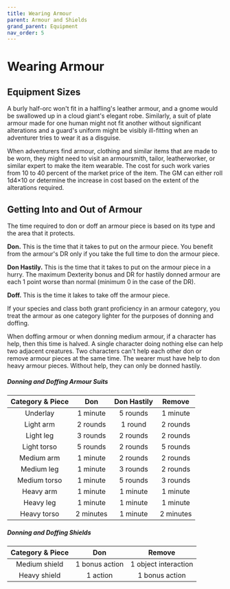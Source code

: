 ```yaml
---
title: Wearing Armour
parent: Armour and Shields
grand_parent: Equipment
nav_order: 5
---
```


# Wearing Armour

## Equipment Sizes
A burly half-orc won't fit in a halfling's leather armour, and a gnome would be swallowed up in a cloud giant's elegant robe. Similarly, a suit of plate armour made for one human might not fit another without significant alterations and a guard's uniform might be visibly ill-fitting when an adventurer tries to wear it as a disguise.
 
When adventurers find armour, clothing and similar items that are made to be worn, they might need to visit an armoursmith, tailor, leatherworker, or similar expert to make the item wearable. The cost for such work varies from 10 to 40 percent of the market price of the item. The GM can either roll 1d4×10 or determine the increase in cost based on the extent of the alterations required.

## Getting Into and Out of Armour

The time required to don or doff an armour piece is based on its type and the area that it protects.

**Don.** This is the time that it takes to put on the armour piece. You benefit from the armour's DR only if you take the full time to don the armour piece.

**Don Hastily.** This is the time that it takes to put on the armour piece in a hurry. The maximum Dexterity bonus and DR for hastily donned armour are each 1 point worse than normal (minimum 0 in the case of the DR).

**Doff.** This is the time it lakes to take off the armour piece.

If your species and class both grant proficiency in an armour category, you treat the armour as one category lighter for the purposes of donning and doffing.

When doffing armour or when donning medium armour, if a character has help, then this time is halved. A single character doing nothing else can help two adjacent creatures. Two characters can't help each other don or remove armour pieces at the same time. The wearer must have help to don heavy armour pieces. Without help, they can only be donned hastily.

##### Donning and Doffing Armour Suits

| Category & Piece | Don | Don Hastily | Remove |
|:----------------:|:---:|:-----------:|:------:|
| Underlay | 1 minute | 5 rounds | 1 minute |
| Light arm | 2 rounds | 1 round | 2 rounds |
| Light leg | 3 rounds | 2 rounds | 2 rounds |
| Light torso | 5 rounds | 2 rounds | 5 rounds |
| Medium arm | 1 minute | 2 rounds | 2 rounds |
| Medium leg | 1 minute | 3 rounds | 2 rounds |
| Medium torso | 1 minute | 5 rounds | 3 rounds |
| Heavy arm | 1 minute | 1 minute | 1 minute |
| Heavy leg | 1 minute | 1 minute | 1 minute |
| Heavy torso | 2 minutes | 1 minute |	2 minutes |

##### Donning and Doffing Shields

| Category & Piece | Don | Remove |
|:----------------:|:---:|:------:|
| Medium shield | 1 bonus action | 1 object interaction |
| Heavy shield | 1 action | 1 bonus action |
